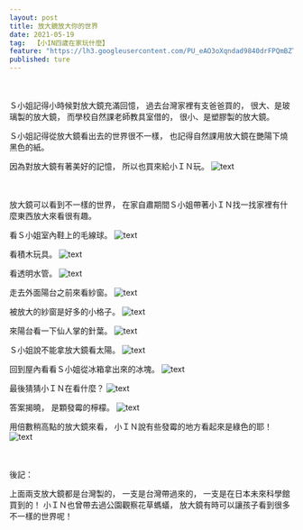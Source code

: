 ```yaml
---
layout: post
title: 放大鏡放大你的世界
date: 2021-05-19
tag:  【小IN四歲在家玩什麼】
feature: "https://lh3.googleusercontent.com/PU_eAO3oXqndad9840drFPQmBZTYvfvEjFjkLEaIVpzPIk-sWJnqHua9264EZhOr0wqpO8BPV75GwssM9VvvI8UhgpBJYlvyZ7v17A6eWotckAPdG9PzGMQJBFI1OJkWNWfTNEC6w-M=w2400"
published: ture
---
```


<br><br>
Ｓ小姐記得小時候對放大鏡充滿回憶，
過去台灣家裡有支爸爸買的，
很大、是玻璃製的放大鏡，
而學校自然課老師教具室借的，
很小、是塑膠製的放大鏡。

Ｓ小姐記得從放大鏡看出去的世界很不一樣，
也記得自然課用放大鏡在艷陽下燒黑色的紙。

因為對放大鏡有著美好的記憶，
所以也買來給小ＩＮ玩。
![text](https://lh3.googleusercontent.com/PU_eAO3oXqndad9840drFPQmBZTYvfvEjFjkLEaIVpzPIk-sWJnqHua9264EZhOr0wqpO8BPV75GwssM9VvvI8UhgpBJYlvyZ7v17A6eWotckAPdG9PzGMQJBFI1OJkWNWfTNEC6w-M=w2400)


<br><br>
放大鏡可以看到不一樣的世界，
在家自肅期間Ｓ小姐帶著小ＩＮ找一找家裡有什麼東西放大來看很有趣。

看Ｓ小姐室內鞋上的毛線球。
![text](https://lh3.googleusercontent.com/-wC8-P7ANJ9Dw2mY4uEfMI1CrOSvsRrl4bzpcLPbOPOqP3bKMXoiUAfxFXQnAvPGMi_xQ_2doUbTIQvR-D04hipgC768BxlvtssxCzQNLnzHdFxS2v1LtStqOsp-K2h1HMSM0KxlKAY=w2400)

看積木玩具。
![text](https://lh3.googleusercontent.com/l6E5nb3LMizGk3PrgsEQ-ypqeXL5_R67DOXY7MZ1HNk9_aZ9ThDA4fEucw0lH3WbPrb-02z7iShf0_GxrBlcb94Qm8KNjMPb7TrseWNy6qosqnUnK-smxw6cfYTYOoxOQ88T65YMz8M=w2400)

看透明水管。
![text](https://lh3.googleusercontent.com/FT4rwDi5FNTaGp9ZIPSnjaxi1rMKxck75GQzzDHyCv-QKW5R2wmkIBhkVflaF3FI9FV_zqL4vEzI3aw1iORFGzKQY3XG4r0FjOzKuZFuXwXwueGQo7eAPPlSfPcmY6I2o6COVzAonyY=w2400)

走去外面陽台之前來看紗窗。
![text](https://lh3.googleusercontent.com/0lHa8HjGiTV5ZEekxwe0tfNogvZfx5-l-DccU5AWQblUfjlPabE-Abch6-rtKsJBf9446btDlcfyyvQjz2rrDBwcErTckId_1Wm5ufrtDW22cE3xsvsvd4gXNND1ZBEwTB-nJL5k8DA=w2400)

被放大的紗窗是好多的小格子。
![text](https://lh3.googleusercontent.com/UCb2_YJk09RUdDNgDjJadum9-1dCxjTFBncZ-gtNh3ZMVkX5GcJ-MZEODKi_Ri_asM_op21U9w1ghs41s1WpRLHGbD73H6RGL_7FYvrYVfV1il5DkHuW02j8TOkJhBKFfu2JoysjUkc=w2400)

來陽台看一下仙人掌的針葉。
![text](https://lh3.googleusercontent.com/1u5JhhoXiw4TxhYuNQYFuhjpryyjtq7gxetn7DgRqaimyzoK1p7fJQh_Vs_9vZ5Dkc965UmOeNrTsBcxaIR275Ws6_1hNJdGTT-OrFQyMAHmfzQE5bGEhkMRT1RJX4NHu7SATh8_pGo=w2400)

Ｓ小姐說不能拿放大鏡看太陽。
![text](https://lh3.googleusercontent.com/vG6MlxQ0kyZBkweEsIyosMdLmynpf4_CEDL-JdjsoOH4HDkgMdE9xDT6f8fuV8K4XzJ1Gmb12TkrAOh692bvReKev_rDkoLO5uxf4JKMr0bqmFyGSG225DXWqpNk-NC9S-iN1wtIrLA=w2400)

回到屋內看看Ｓ小姐從冰箱拿出來的冰塊。
![text](https://lh3.googleusercontent.com/O9QFO_qWoqCsrBbnCgkh61qBUMtbZvH1_IWWJu5a8gHUUOhbJI7e6sfDuamhRqanspnROLYKyEEqg8Uvq8rAnEiIX1SpX2fRCN7dIhmsiT2F3JkQ7wTOKHb0O5dYxqFcxetUnt7ZaKI=w2400)

最後猜猜小ＩＮ在看什麼？
![text](https://lh3.googleusercontent.com/OqZxZRR377RdoaR8Dti2enGwEd4fRxXnv1RWdUhx8C0TbYTHjOtwDFoeOO4z4Dog1gXmj-X6zu5Bkx1NfrJM_DhfFUKU5s0Ht5pe8j0RUGKgTx3E3f24YgyNg27JVXqg9CsOfC3JHes=w2400)








答案揭曉，
是顆發霉的檸檬。
![text](https://lh3.googleusercontent.com/Wf8twge2Md9LZEJnh0BAH6Mqq951DDWxq_PBOY8578m98RgF378S1SfbXtPKm7ELbQcHXLNSbgYRFbACl2du5Kzvb2XYj0tRNzmVo5Q4LWrosS-WruNbs0K58kJwfUPqRtCRMndL88k=w2400)


用倍數稍高點的放大鏡來看，
小ＩＮ說有些發霉的地方看起來是綠色的耶！
![text](https://lh3.googleusercontent.com/PTER5rZqgS2XnUeFRfxf4jNrIEYH3cdKSrPAGpU0LcXasRzsC5Pe_lELUcoS84VWMLFQUG4-NvO-OhYvp87vTMM007Fy4eZI44foD_I4CUOEzkld5KegtdgkH0mqlZy6RG__aJzwixU=w2400)



<br><br>
後記：

上面兩支放大鏡都是台灣製的，
一支是台灣帶過來的，
一支是在日本未來科學館買到的！
小ＩＮ也曾帶去過公園觀察花草螞蟻，
放大鏡有時可以讓孩子看到很多不一樣的世界呢！
